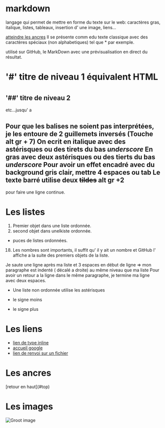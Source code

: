 # markdown
langage qui permet de mettre en forme du texte sur le web: caractères gras, italique, listes, tableaux,
insertion d' une image, liens...

[atteindre les ancres]("ancres)
Il se présente comm edu texte classique avec des caractères spéciaux (non alphabetiques) tel que * par exemple.

utilisé sur GitHub, le MarkDown avec une prévisualisation en direct du résultat.
# '#' titre de niveau 1 équivalent HTML <h1></h1>
## '##' titre de niveau 2
etc...jusqu' a <h6></h6>

Pour que les balises ne soient pas interprétées, je les entoure de 2 guillemets inversés (Touche alt gr + 7)
On ecrit en italique avec des astérisques ou des tirets du bas _underscore_
En gras avec deux **astérisques** ou des tierts du bas _underscore_
Pour avoir un effet encadré avec du background gris clair, mettre 4 espaces ou tab
Le texte barré utilise deux ~~tildes~~ alt gr +2
----------------------------------------
pour faire une ligne continue.

# Les listes
1. Premier objet dans une liste ordonnée.
2. second objet dans unelkiste ordonnée.
* puces de listes ordonnées.
18. Les nombres sont importants, il suffit qu' il y ait un nombre et GitHub l' affiche a la suite des premiers objets de la liste.

Je saute une ligne après ma liste et 3 espaces en début de ligne => mon paragraphe est indenté ( décalé a droite) au même niveau que ma liste
Pour avoir un retour a la ligne dans le même paragraphe, je termine ma ligne avec deux espaces.

* Une liste non ordonnée utilise les astérisques
- le signe moins
+ le signe plus

# Les liens
* [lien de type inline](https://www.google.com)
* [accueil google](https://www.google.com)
* [lien de renvoi sur un fichier](https://github.com/alphaMarDiallo/premierRepo/README.md)

# Les ancres
<a name="ancres">
[retour en haut](#top)

# Les images
![Groot image](hhttps://media.giphy.com/media/R97jJCEGEmh0I/giphy.gif)